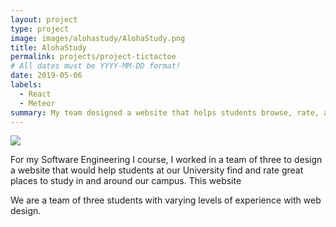 ```yaml
---
layout: project
type: project
image: images/alohastudy/AlohaStudy.png
title: AlohaStudy
permalink: projects/project-tictactoe
# All dates must be YYYY-MM-DD format!
date: 2019-05-06
labels:
  - React 
  - Meteor
summary: My team designed a website that helps students browse, rate, and discover study spots in and around campus. 
---
```


<img class="ui image" src="{{ site.baseurl }}/images/alohastudy/landing_new.png">

For my Software Engineering I course, I worked in a team of three to design a website that would help students at our University find and rate great places to study in and around our campus. 
This website 


We are a team of three students with varying levels of experience with web design. 
